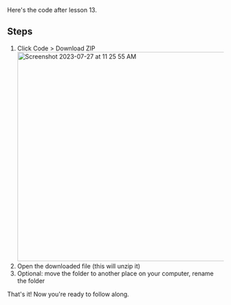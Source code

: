 Here's the code after lesson 13.
## Steps
1. Click Code > Download ZIP <br>
   <img width="485" alt="Screenshot 2023-07-27 at 11 25 55 AM" src="https://github.com/SuperSimpleDev/javascript-lesson-14-starting-code/assets/70604577/610f8222-1508-46a2-84ec-cc7f7a56fd0d">
2. Open the downloaded file (this will unzip it)
3. Optional: move the folder to another place on your computer, rename the folder

That's it! Now you're ready to follow along.
